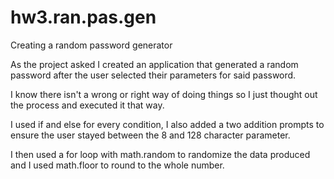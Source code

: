 # hw3.ran.pas.gen
Creating a random password generator

As the project asked I created an application that generated a random password after the user selected their parameters for said password.

I know there isn't a wrong or right way of doing things so I just thought out the process and executed it that way. 

I used if and else for every condition, I also added a two addition prompts to ensure the user stayed between the 8 and 128 character parameter. 

I then used a for loop with math.random to randomize the data produced and I used math.floor to round to the whole number. 


